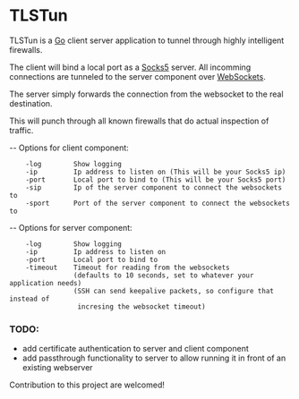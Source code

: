 # TLSTun

TLSTun is a [Go](http://golang.org/) client server application to tunnel through highly intelligent
firewalls.


The client will bind a local port as a [Socks5](https://en.wikipedia.org/wiki/SOCKS) server. All incomming connections
are tunneled to the server component over
[WebSockets](http://www.rfc-editor.org/rfc/rfc6455.txt).

The server simply forwards the connection from the websocket to the real
destination.

This will punch through all known firewalls that do actual inspection of
traffic.



-- Options for client component:
```
    -log        Show logging
    -ip         Ip address to listen on (This will be your Socks5 ip)
    -port       Local port to bind to (This will be your Socks5 port)
    -sip        Ip of the server component to connect the websockets to
    -sport      Port of the server component to connect the websockets to
```

-- Options for server component:
```
    -log        Show logging
    -ip         Ip address to listen on
    -port       Local port to bind to
    -timeout    Timeout for reading from the websockets
                (defaults to 10 seconds, set to whatever your application needs)
                (SSH can send keepalive packets, so configure that instead of
                 incresing the websocket timeout)
```

### TODO:
- add certificate authentication to server and client component
- add passthrough functionality to server to allow running it in front of an existing
webserver


Contribution to this project are welcomed!
